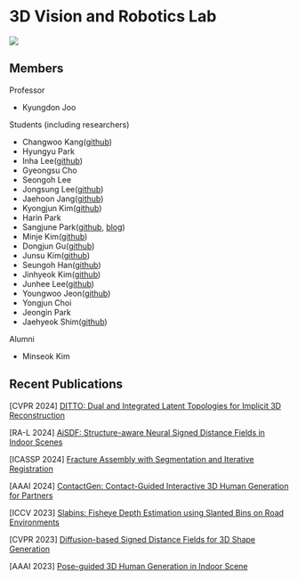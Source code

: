# 3D Vision and Robotics Lab

<a href="https://unist.info/" target="_blank"><img src="https://img.shields.io/badge/Homepage-7fffd4?style=plastic&logo=Gunicorn&logoColor=000000"/></a>

## Members

Professor
- Kyungdon Joo

Students (including researchers)
- Changwoo Kang([github](https://github.com/Kang-ChangWoo))
- Hyungyu Park
- Inha Lee([github](https://github.com/epsilon8854))
- Gyeongsu Cho
- Seongoh Lee
- Jongsung Lee([github](https://github.com/Syniez))
- Jaehoon Jang([github](https://github.com/jjhooon))
- Kyongjun Kim([github](https://github.com/kimkj38))
- Harin Park
- Sangjune Park([github](https://github.com/JJukE), [blog](https://jjuke-brain.tistory.com/))
- Minje Kim([github](https://github.com/minje-KIM))
- Dongjun Gu([github](https://github.com/dongjunKu))
- Junsu Kim([github](https://github.com/joonsu0109gh))
- Seungoh Han([github](https://github.com/seung0h))
- Jinhyeok Kim([github](https://github.com/jk4011))
- Junhee Lee([github](https://github.com/junhee98))
- Youngwoo Jeon([github](https://github.com/wowo0709))
- Yongjun Choi
- Jeongin Park
- Jaehyeok Shim([github](https://github.com/kitsunetic))

Alumni
- Minseok Kim

## Recent Publications

[CVPR 2024] [DITTO: Dual and Integrated Latent Topologies for Implicit 3D Reconstruction](https://arxiv.org/abs/2403.05005)

[RA-L 2024] [AiSDF: Structure-aware Neural Signed Distance Fields in Indoor Scenes](https://arxiv.org/abs/2403.01861)

[ICASSP 2024] [Fracture Assembly with Segmentation and Iterative Registration](https://www.sciencedirect.com/science/article/pii/S0010448520301561)

[AAAI 2024] [ContactGen: Contact-Guided Interactive 3D Human Generation for Partners](https://arxiv.org/abs/2401.17212)

[ICCV 2023] [Slabins: Fisheye Depth Estimation using Slanted Bins on Road Environments](https://openaccess.thecvf.com/content/ICCV2023/html/Lee_SlaBins_Fisheye_Depth_Estimation_using_Slanted_Bins_on_Road_Environments_ICCV_2023_paper.html)

[CVPR 2023] [Diffusion-based Signed Distance Fields for 3D Shape Generation](https://openaccess.thecvf.com/content/CVPR2023/html/Shim_Diffusion-Based_Signed_Distance_Fields_for_3D_Shape_Generation_CVPR_2023_paper.html)

[AAAI 2023] [Pose-guided 3D Human Generation in Indoor Scene](https://ojs.aaai.org/index.php/AAAI/article/view/25195)
